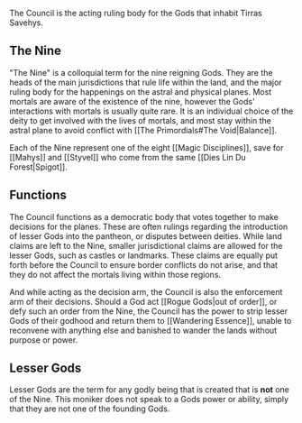 The Council is the acting ruling body for the Gods that inhabit Tirras Savehys. 

## The Nine

"The Nine" is a colloquial term for the nine reigning Gods. They are the heads of the main jurisdictions that rule life within the land, and the major ruling body for the happenings on the astral and physical planes. Most mortals are aware of the existence of the nine, however the Gods' interactions with mortals is usually quite rare. It is an individual choice of the deity to get involved with the lives of mortals, and most stay within the astral plane to avoid conflict with [[The Primordials#The Void|Balance]].

Each of the Nine represent one of the eight [[Magic Disciplines]], save for [[Mahys]] and [[Styvel]] who come from the same [[Dies Lin Du Forest|Spigot]]. 

## Functions

The Council functions as a democratic body that votes together to make decisions for the planes. These are often rulings regarding the introduction of lesser Gods into the pantheon, or disputes between deities. While land claims are left to the Nine, smaller jurisdictional claims are allowed for the lesser Gods, such as castles or landmarks. These claims are equally put forth before the Council to ensure border conflicts do not arise, and that they do not affect the mortals living within those regions.  

And while acting as the decision arm, the Council is also the enforcement arm of their decisions. Should a God act [[Rogue Gods|out of order]], or defy such an order from the Nine, the Council has the power to strip lesser Gods of their godhood and return them to [[Wandering Essence]], unable to reconvene with anything else and banished to wander the lands without purpose or power. 

## Lesser Gods

Lesser Gods are the term for any godly being that is created that is **not** one of the Nine. This moniker does not speak to a Gods power or ability, simply that they are not one of the founding Gods. 